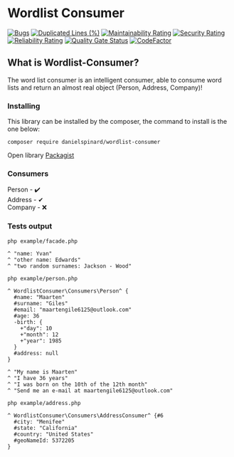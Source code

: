 # Wordlist Consumer

[![Bugs](https://sonarcloud.io/api/project_badges/measure?project=danielspinard_wordlist-consumer&metric=bugs)](https://sonarcloud.io/dashboard?id=danielspinard_wordlist-consumer)
[![Duplicated Lines (%)](https://sonarcloud.io/api/project_badges/measure?project=danielspinard_wordlist-consumer&metric=duplicated_lines_density)](https://sonarcloud.io/dashboard?id=danielspinard_wordlist-consumer)
[![Maintainability Rating](https://sonarcloud.io/api/project_badges/measure?project=danielspinard_wordlist-consumer&metric=sqale_rating)](https://sonarcloud.io/dashboard?id=danielspinard_wordlist-consumer)
[![Security Rating](https://sonarcloud.io/api/project_badges/measure?project=danielspinard_wordlist-consumer&metric=security_rating)](https://sonarcloud.io/dashboard?id=danielspinard_wordlist-consumer)
[![Reliability Rating](https://sonarcloud.io/api/project_badges/measure?project=danielspinard_wordlist-consumer&metric=reliability_rating)](https://sonarcloud.io/dashboard?id=danielspinard_wordlist-consumer)
[![Quality Gate Status](https://sonarcloud.io/api/project_badges/measure?project=danielspinard_wordlist-consumer&metric=alert_status)](https://sonarcloud.io/dashboard?id=danielspinard_wordlist-consumer)
[![CodeFactor](https://www.codefactor.io/repository/github/danielspinard/wordlist-consumer/badge)](https://www.codefactor.io/repository/github/danielspinard/wordlist-consumer)

## What is Wordlist-Consumer?
The word list consumer is an intelligent consumer, able to consume word lists and return an almost real object (Person, Address, Company)!

### Installing
This library can be installed by the composer, the command to install is the one below:
```
composer require danielspinard/wordlist-consumer
```
Open library [Packagist](https://packagist.org/packages/danielspinard/wordlist-consumer)

### Consumers
Person - ✔️ <br>
Address - ✔ <br>
Company - ❌

### Tests output
```
php example/facade.php 

^ "name: Yvan"
^ "other name: Edwards"
^ "two random surnames: Jackson - Wood"
```

```
php example/person.php 

^ WordlistConsumer\Consumers\Person^ {
  #name: "Maarten"
  #surname: "Giles"
  #email: "maartengile6125@outlook.com"
  #age: 36
  -birth: {
    +"day": 10
    +"month": 12
    +"year": 1985
  }
  #address: null
}

^ "My name is Maarten"
^ "I have 36 years"
^ "I was born on the 10th of the 12th month"
^ "Send me an e-mail at maartengile6125@outlook.com"
```

```
php example/address.php 

^ WordlistConsumer\Consumers\AddressConsumer^ {#6
  #city: "Menifee"
  #state: "California"
  #country: "United States"
  #geoNameId: 5372205
}

```